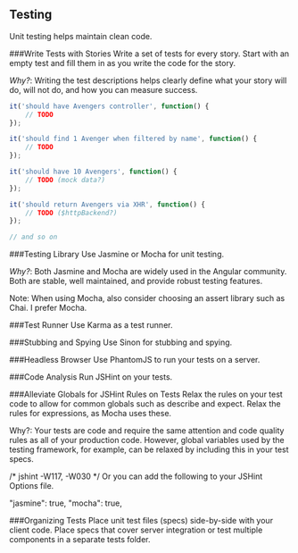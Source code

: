 ## Testing

Unit testing helps maintain clean code.

###Write Tests with Stories
Write a set of tests for every story. Start with an empty test and fill them in as you write the code for the story.

*Why?*: Writing the test descriptions helps clearly define what your story will do, will not do, and how you can measure success.
```javascript
it('should have Avengers controller', function() {
    // TODO
});

it('should find 1 Avenger when filtered by name', function() {
    // TODO
});

it('should have 10 Avengers', function() {
    // TODO (mock data?)
});

it('should return Avengers via XHR', function() {
    // TODO ($httpBackend?)
});

// and so on
 ```

###Testing Library
Use Jasmine or Mocha for unit testing.

*Why?*: Both Jasmine and Mocha are widely used in the Angular community. Both are stable, well maintained, and provide robust testing features.

Note: When using Mocha, also consider choosing an assert library such as Chai. I prefer Mocha.

###Test Runner
Use Karma as a test runner.

###Stubbing and Spying
Use Sinon for stubbing and spying.

###Headless Browser
Use PhantomJS to run your tests on a server.

###Code Analysis
Run JSHint on your tests.

###Alleviate Globals for JSHint Rules on Tests
Relax the rules on your test code to allow for common globals such as describe and expect. Relax the rules for expressions, as Mocha uses these.

Why?: Your tests are code and require the same attention and code quality rules as all of your production code. However, global variables used by the testing framework, for example, can be relaxed by including this in your test specs.

/* jshint -W117, -W030 */
Or you can add the following to your JSHint Options file.

"jasmine": true,
"mocha": true,

###Organizing Tests
Place unit test files (specs) side-by-side with your client code. Place specs that cover server integration or test multiple components in a separate tests folder.

